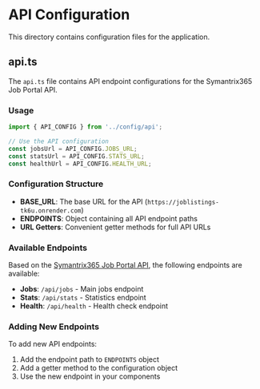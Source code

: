 # API Configuration

This directory contains configuration files for the application.

## api.ts

The `api.ts` file contains API endpoint configurations for the Symantrix365 Job Portal API.

### Usage

```typescript
import { API_CONFIG } from '../config/api';

// Use the API configuration
const jobsUrl = API_CONFIG.JOBS_URL;
const statsUrl = API_CONFIG.STATS_URL;
const healthUrl = API_CONFIG.HEALTH_URL;
```

### Configuration Structure

- **BASE_URL**: The base URL for the API (`https://joblistings-tk6u.onrender.com`)
- **ENDPOINTS**: Object containing all API endpoint paths
- **URL Getters**: Convenient getter methods for full API URLs

### Available Endpoints

Based on the [Symantrix365 Job Portal API](https://joblistings-tk6u.onrender.com), the following endpoints are available:

- **Jobs**: `/api/jobs` - Main jobs endpoint
- **Stats**: `/api/stats` - Statistics endpoint  
- **Health**: `/api/health` - Health check endpoint

### Adding New Endpoints

To add new API endpoints:

1. Add the endpoint path to `ENDPOINTS` object
2. Add a getter method to the configuration object
3. Use the new endpoint in your components
